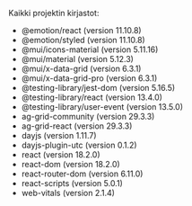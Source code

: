 Kaikki projektin kirjastot: 
* @emotion/react (version 11.10.8)
* @emotion/styled (version 11.10.8)
* @mui/icons-material (version 5.11.16)
* @mui/material (version 5.12.3)
* @mui/x-data-grid (version 6.3.1)
* @mui/x-data-grid-pro (version 6.3.1)
* @testing-library/jest-dom (version 5.16.5)
* @testing-library/react (version 13.4.0)
* @testing-library/user-event (version 13.5.0)
* ag-grid-community (version 29.3.3)
* ag-grid-react (version 29.3.3)
* dayjs (version 1.11.7)
* dayjs-plugin-utc (version 0.1.2)
* react (version 18.2.0)
* react-dom (version 18.2.0)
* react-router-dom (version 6.11.0)
* react-scripts (version 5.0.1)
* web-vitals (version 2.1.4)
